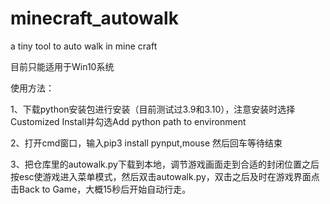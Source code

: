 # minecraft_autowalk
a tiny tool to auto walk in mine craft

目前只能适用于Win10系统 

使用方法：


1、下载python安装包进行安装（目前测试过3.9和3.10），注意安装时选择Customized Install并勾选Add python path to environment


2、打开cmd窗口，输入pip3 install pynput,mouse  然后回车等待结束


3、把仓库里的autowalk.py下载到本地，调节游戏画面走到合适的封闭位置之后按esc使游戏进入菜单模式，然后双击autowalk.py，双击之后及时在游戏界面点击Back to Game，大概15秒后开始自动行走。
